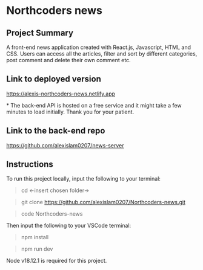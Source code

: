 # Northcoders news

## Project Summary
A front-end news application created with React.js, Javascript, HTML and CSS. Users can access all the articles, filter and sort by different categories, post comment and delete their own comment etc.

## Link to deployed version
https://alexis-northcoders-news.netlify.app

\* The back-end API is hosted on a free service and it might take a few minutes to load initially. Thank you for your patient.

## Link to the back-end repo
https://github.com/alexislam0207/news-server

## Instructions
To run this project locally, input the following to your terminal:
> cd <-insert chosen folder->

> git clone https://github.com/alexislam0207/Northcoders-news.git

> code Northcoders-news

Then input the following to your VSCode terminal:
> npm install

> npm run dev

Node v18.12.1 is required for this project.
